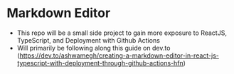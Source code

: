 # Markdown Editor

- This repo will be a small side project to gain more exposure to ReactJS, TypeScript, and Deployment with Github Actions
- Will primarily be following along this guide on dev.to (https://dev.to/ashwamegh/creating-a-markdown-editor-in-react-js-typescript-with-deployment-through-github-actions-hfn)
